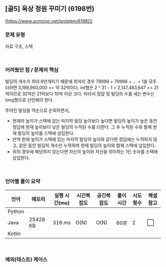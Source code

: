 ## [골5] 옥상 정원 꾸미기 (6198번)

[https://www.acmicpc.net/problem/6198]()

### 문제 유형

자료 구조, 스택

<br>

### 어려웠던 점 / 문제의 핵심

빌딩의 개수가 최대 8만개이기 때문에 최악의 경우 79999 + 79998 + ... + 1을 모두 더하면 3,199,960,000 == 약 32억이다.  int형은 2 ^ 31 - 1 = 2,147,483,647 == 21억이므로 32억은 21억보다 10억 이상 크다. 따라서 정답 및 빌딩의 수를 세는 변수는 long형으로 선언해야 한다.

주어진 빌딩을 역순으로 순회하면서, 

- 현재의 높이가 스택에 있는 마지막 빌딩 높이보다 높다면 빌딩의 높이가 높은 동안 정답에 현재 높이보다 낮은 빌딩의 누적된 수를 더한다. 그 후 누적된 수와 함께 현재 빌딩의 높이를 스택에 삽입한다. 
- 만약 현재 높이가 스택에 있는 마지막 빌딩의 높이와 같다면 정답에는 누적하지 않고, 같은 동안 빌딩의 개수만 누적하여 현재 빌딩의 높이와 함께 스택에 삽입한다. 
- 위의 경우에 해당하지 않는다면 자신의 높이와 자신을 의미하는 1인 숫자를 스택에 삽입한다.

<br>

### 언어별 풀이 요약

| 언어   | 메모리   | 실행 시간(ms) | 시간복잡도 | 공간복잡도 | 풀이 시간 | 시도 횟수 | 해설 참고            |
| ------ | -------- | ------------- | ---------- | ---------- | --------- | --------- | -------------------- |
| Python |          |               |            |            |           |           |                      |
| Java   | 25428 KB | 316 ms        | O(N)       | O(N)       | 60분      | 2         | :white_large_square: |
| Kotlin |          |               |            |            |           |           |                      |

<br>

### 예외(테스트) 케이스

```
```

